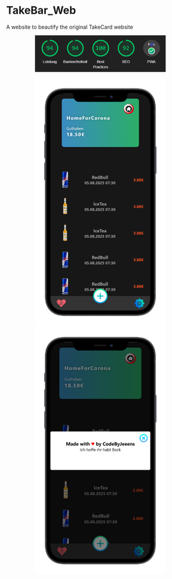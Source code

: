 # TakeBar_Web
 A website to beautify the original TakeCard website

<p align="center">
  <img src="assets/mockups/per.PNG" width="350">
</p>

<p align="center">
  <img src="assets/mockups/app1_iphone12black_portrait.png" width="350">
  <img src="assets/mockups/app2_iphone12black_portrait.png" width="350">
</p>
